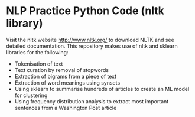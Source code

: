 # NLP Practice Python Code (nltk library)

Visit the nltk website http://www.nltk.org/ to download NLTK and see detailed documentation.
This repository makes use of nltk and sklearn libraries for the following:

- Tokenisation of text
- Text curation by removal of stopwords
- Extraction of bigrams from a piece of text
- Extraction of word meanings using synsets
- Using sklearn to summarise hundreds of articles to create an ML model for clustering
- Using frequency distribution analysis to extract most important sentences from a Washington Post article
